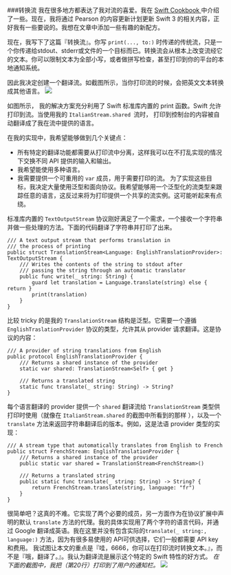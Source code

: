 ###转换流
我在很多地方都表达了我对流的喜爱。我在 [Swift Cookbook ](http://www.informit.com/store/swift-developers-cookbook-includes-content-update-program-9780134395265)中介绍了一些。现在，我将通过 Pearson 的内容更新计划更新 Swift 3 的相关内容，正好我有一些要说的。我想在文章中添加一些有趣的新配方。

现在，我写下了这篇『转换流』。你写 `print(..., to:)` 时传递的传统流，只是一个你传递给stdout、stderr或文件的一个目标而已。转换流会从根本上改变流经它的文本。你可以限制文本为全部小写，或者做拼写检查，甚至打印到你的平台的本地通知系统。

因此我决定创建一个翻译流。如截图所示，当你打印流的时候，会把英文文本转换成其他语言。
![](http://ericasadun.com/wp-content/uploads/2016/08/Screen-Shot-2016-08-29-at-4.12.58-PM.png)

如图所示， 我的解决方案充分利用了 Swift 标准库内置的 print 函数。Swift 允许打印到流。当使用我的 `ItalianStream.shared `流时， 打印到控制台的内容被自动翻译成了我在流中提供的语言。

在我的实现中，我希望能够做到几个关键点：
* 所有特定的翻译功能都需要从打印流中分离，这样我可以在不打乱实现的情况下交换不同 API 提供的输入和输出。
* 我希望能使用多种语言。
* 我需要提供一个可重用的 `var` 成员，用于需要打印的流。
为了实现这些目标，我决定大量使用泛型和面向协议。我希望能够用一个泛型化的流类型来跟踪任意的语言，这反过来将为打印提供一个共享的流实例。这可能听起来有点绕。

标准库内置的 `TextOutputStream` 协议刚好满足了一个需求，一个接收一个字符串并做一些处理的方法。下面的代码翻译了字符串并打印了出来。

```
/// A text output stream that performs translation in
/// the process of printing
public struct TranslationStream<Language: EnglishTranslationProvider>: TextOutputStream {
    /// Writes the contents of the string to stdout after
    /// passing the string through an automatic translator
    public func write(_ string: String) {
        guard let translation = Language.translate(string) else { return }
        print(translation)
    }
}
```

比较 tricky 的是我的 `TranslationStream`  结构是泛型。它需要一个遵循 `EnglishTraslationProvider` 协议的类型，允许其从 provider 请求翻译。这是协议的内容：


```
/// A provider of string translations from English
public protocol EnglishTranslationProvider {
    /// Returns a shared instance of the provider
    static var shared: TranslationStream<Self> { get }

    /// Returns a translated string
    static func translate(_ string: String) -> String?
}
```

每个语言翻译的 provider 提供一个 `shared` 翻译流给 `TranslationStream` 类型供 打印时使用（就像在 `ItalianStream.shared` 的截图中所看到的那样 ），以及一个 `translate` 方法来返回字符串翻译后的版本。例如，这是法语 provider 类型的实现：
```
/// A stream type that automatically translates from English to French
public struct FrenchStream: EnglishTranslationProvider {
    /// Returns a shared instance of the provider
    public static var shared = TranslationStream<FrenchStream>()
    
    /// Returns a translated string
    public static func translate(_ string: String) -> String? {
        return FrenchStream.translate(string, language: "fr")
    }
}
```
很简单吧？这真的不难。它实现了两个必要的成员，另一方面作为在协议扩展中声明的默认 `translate` 方法的代理。我的具体实现用了两个字符的语言代码，并通过 Google 翻译成英语。我在这里并没有包含实际的` translate(_ string:, language:) ` 方法，因为有很多易使用的 API可供选择，它们一般都需要 API key 和费用。
我试图让本文的重点是『哇，6666，你可以在打印流时转换文本。』，而不是『哦，翻译了。』。我认为翻译流是展示这个特定的 Swift 特性的好方式。
*在下面的截图中，我把（第20行）打印到了用户的通知栏。*
![](http://i0.wp.com/ericasadun.com/wp-content/uploads/2016/08/Screen-Shot-2016-08-29-at-9.06.29-PM.png?w=863)
